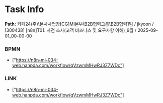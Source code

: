 # Task Info

**Path:** 카페24(주)\본사사업장\[CG]MI본부\B2B협력그룹\B2B협력1팀 / jkyoon / [300438] [n8n]T01. 사전 조사(고객 비즈니스 및 요구사항 이해)_9월 / 2025-09-01_00-00-00

### BPMN
- ["https://n8n-mi-034-web.hanpda.com/workflow/qVzwmMHwRJ3Z7WDc"]

### LINK
- ["https://n8n-mi-034-web.hanpda.com/workflow/qVzwmMHwRJ3Z7WDc"]

